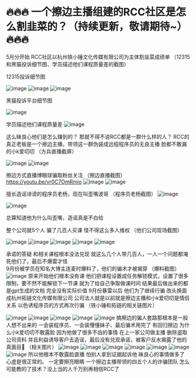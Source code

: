 # 🔥🔥🔥 一个擦边主播组建的RCC社区是怎么割韭菜的？（持续更新，敬请期待~） 🔥🔥🔥

5月分开始 RCC社区以杭州铁小锤文化传媒有限公司为主体割韭菜成绩单
（12315和黑猫投诉细节图、学员描述他们课程质量差的截图）

12315投诉细节图


![image](https://github.com/user-attachments/assets/bf251485-12cb-41d5-9f89-5be5cacbf9b4)
![image](https://github.com/user-attachments/assets/8b0ff99f-473b-44b9-801b-1cd37f1f354c)
![image](https://github.com/user-attachments/assets/4cdccfe6-bdbb-4539-a052-77ae437f7723)

黑猫投诉平台细节图


![image](https://github.com/user-attachments/assets/e942b531-ba41-4297-8b58-8abba30d898a)


学员描述他们课程质量差
![image](https://github.com/user-attachments/assets/5ecb901c-5a72-4531-804f-906dadd2cf87)


这么昧良心他们是怎么赚到的？
   那就不得不说RCC都是一群什么样的人？
RCC的真正老板是一个擦边主播，带领这一群伪装成远程程序员的无良主播
脸都不敢漏的小k爱叨叨
（方兵直播截屏）


![image](https://github.com/user-attachments/assets/be7244da-8d3f-40c2-8d1b-1712d1282992)
![image](https://github.com/user-attachments/assets/36f52435-21ac-4487-93d4-ca7f7942f985)

擦边方式直播博眼球骗取粉丝关注
（擦边直播截图）
https://youtu.be/vr0C7OmRmio 
![image](https://github.com/user-attachments/assets/45f1e0ba-5b72-4de6-8efe-707461792778)
![image](https://github.com/user-attachments/assets/13b4d417-19a9-470d-8d67-df25e7b146b6)


擅长造谣诽谤的程序员老杨，现在叫歪嘴波哥
（程序员老杨截图）
![image](https://github.com/user-attachments/assets/d748a3f9-d4e4-4f90-ad27-0c50d5b18cb9)

![image](https://github.com/user-attachments/assets/d7e1538c-20a7-4f12-bfc1-5e18610081d3)

总算知道他为什么叫歪嘴，造谣真是不白给

整个公司就5个人 骗了几百人买课 怪不得这么多人维权
（他们公司现场截图）

![image](https://github.com/user-attachments/assets/81eda3bb-9aca-4114-a8d9-4033c15651dc)
![image](https://github.com/user-attachments/assets/dbfbaf54-5065-4a40-8f63-73dc090c7d4c)
![image](https://github.com/user-attachments/assets/49520498-7bf4-489b-96ae-bcceacfaca6c)
![image](https://github.com/user-attachments/assets/121e18e6-f0e2-42da-8caf-9daf36e32b0e)
![image](https://github.com/user-attachments/assets/fb131c28-d1c2-48cb-9550-6f9fd7493b93)


承诺的答疑 和相关课程根本没法兑现 就这么几个人带几百人，一人一个问题都淹死他们了，最后不爆雷才怪  
   9月份被学员在知名大博主连麦时爆料了，他们的骗术才被揭穿
（爆料截图）
![image](https://github.com/user-attachments/assets/5fa3cf2e-5624-4072-a31f-d16fd7442ad7)
原来开始他们根本没有课  他们把课程设置成任务解锁模式，设置了很多限制，要不然不能解锁下一节课 就为了给自己争取做课时间  结果最后做出来的都是gpt生成的文档 完全没有实际价值 
      9月份暴雷以后 他们为了继续行骗 改头换面成杭州拓链文化传媒有限公司 公司法人就是以前就是擦边主播和小k爱叨叨是情侣关系 以色诱程序员的方式再次行骗
（铁小锤和拓链的相关链图片）

![image](https://github.com/user-attachments/assets/5e2a26ee-ff05-4470-bffe-c104eb8b6bbd)
![image](https://github.com/user-attachments/assets/6b87babb-599c-4257-abb5-49f7b8a3970c)
![image](https://github.com/user-attachments/assets/075f4ba5-3161-45fe-b114-b6d17bd43588)
![image](https://github.com/user-attachments/assets/95180e85-5c2b-4733-b672-7427ecd75193)
![image](https://github.com/user-attachments/assets/182d6267-ce30-4213-b7f5-e0373371724a)
搞擦边的骗人套路那根本是一般人想不出来的 一会装程序员、一会装懵懂妹子、最后骗术用完了 有回归擦边
为什么小k爱叨叨不敢露脸
因为他做了很多不齿的事情 在上一家公司做主播 删除盗取公司资料 并且利益诱导客户去造谣，最后没有兑现承诺，被客户反水揭露了他的真面目 （相关图片）
![image](https://github.com/user-attachments/assets/26dc6d2e-7b39-49d5-82e6-4daed2152095)
![image](https://github.com/user-attachments/assets/104a21d9-60e9-4766-9053-c6596f0135ef)
![image](https://github.com/user-attachments/assets/4e420df4-6830-499b-9d6d-4bc0b688169b)
![image](https://github.com/user-attachments/assets/cdf16e86-3a81-40e7-b0cb-6e06ba614c09)
![image](https://github.com/user-attachments/assets/b2ff08e5-f8bf-4cb0-9589-f3dd3888fc25)
![image](https://github.com/user-attachments/assets/5d58bf0d-d939-4bd4-93f2-17b485097787)
![image](https://github.com/user-attachments/assets/f694b618-b9c9-4259-a79b-e27db7ee20db)
所以他根本不敢露脸直播 怕别人拿到证据起诉他 昧良心的事情做多了 心虚是很正常的。
一定要擦亮眼睛  一个擦边主播带领的四五个人的诈骗团队 怎么可能教的了技术？没上当的人千万别再相信RCC了 


